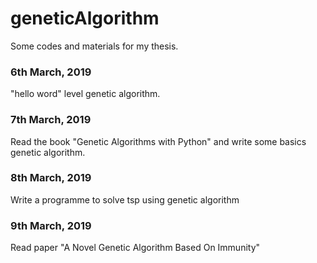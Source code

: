 # geneticAlgorithm
Some codes and materials for my thesis.
### 6th March, 2019

"hello word" level genetic algorithm.

### 7th March, 2019

Read the book "Genetic Algorithms with Python" and write some basics genetic algorithm.

### 8th March, 2019

Write a programme to solve tsp using genetic algorithm

### 9th March, 2019

Read paper "A Novel Genetic Algorithm Based On Immunity"
